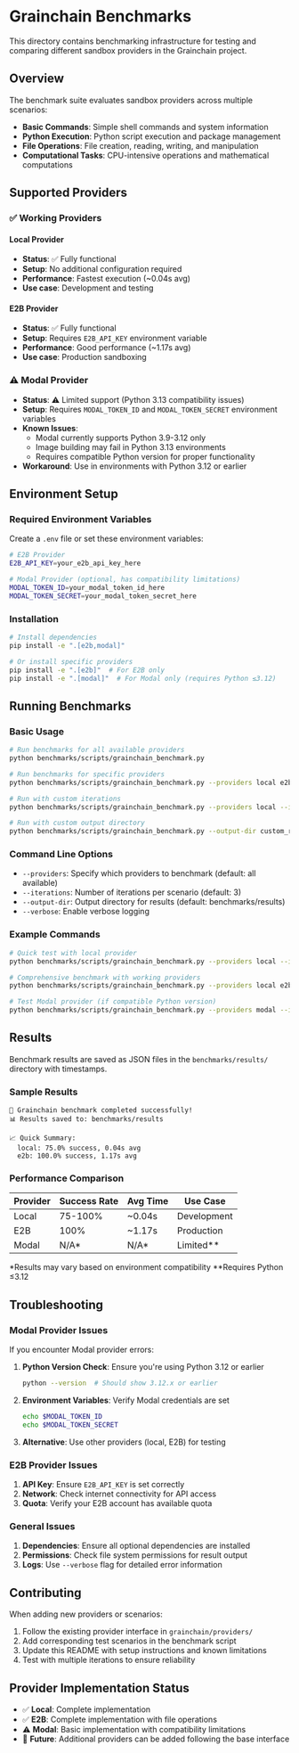 # Grainchain Benchmarks

This directory contains benchmarking infrastructure for testing and comparing different sandbox providers in the Grainchain project.

## Overview

The benchmark suite evaluates sandbox providers across multiple scenarios:
- **Basic Commands**: Simple shell commands and system information
- **Python Execution**: Python script execution and package management
- **File Operations**: File creation, reading, writing, and manipulation
- **Computational Tasks**: CPU-intensive operations and mathematical computations

## Supported Providers

### ✅ Working Providers

#### Local Provider
- **Status**: ✅ Fully functional
- **Setup**: No additional configuration required
- **Performance**: Fastest execution (~0.04s avg)
- **Use case**: Development and testing

#### E2B Provider
- **Status**: ✅ Fully functional
- **Setup**: Requires `E2B_API_KEY` environment variable
- **Performance**: Good performance (~1.17s avg)
- **Use case**: Production sandboxing

### ⚠️ Modal Provider
- **Status**: ⚠️ Limited support (Python 3.13 compatibility issues)
- **Setup**: Requires `MODAL_TOKEN_ID` and `MODAL_TOKEN_SECRET` environment variables
- **Known Issues**:
  - Modal currently supports Python 3.9-3.12 only
  - Image building may fail in Python 3.13 environments
  - Requires compatible Python version for proper functionality
- **Workaround**: Use in environments with Python 3.12 or earlier

## Environment Setup

### Required Environment Variables

Create a `.env` file or set these environment variables:

```bash
# E2B Provider
E2B_API_KEY=your_e2b_api_key_here

# Modal Provider (optional, has compatibility limitations)
MODAL_TOKEN_ID=your_modal_token_id_here
MODAL_TOKEN_SECRET=your_modal_token_secret_here
```

### Installation

```bash
# Install dependencies
pip install -e ".[e2b,modal]"

# Or install specific providers
pip install -e ".[e2b]"  # For E2B only
pip install -e ".[modal]"  # For Modal only (requires Python ≤3.12)
```

## Running Benchmarks

### Basic Usage

```bash
# Run benchmarks for all available providers
python benchmarks/scripts/grainchain_benchmark.py

# Run benchmarks for specific providers
python benchmarks/scripts/grainchain_benchmark.py --providers local e2b

# Run with custom iterations
python benchmarks/scripts/grainchain_benchmark.py --providers local --iterations 5

# Run with custom output directory
python benchmarks/scripts/grainchain_benchmark.py --output-dir custom_results
```

### Command Line Options

- `--providers`: Specify which providers to benchmark (default: all available)
- `--iterations`: Number of iterations per scenario (default: 3)
- `--output-dir`: Output directory for results (default: benchmarks/results)
- `--verbose`: Enable verbose logging

### Example Commands

```bash
# Quick test with local provider
python benchmarks/scripts/grainchain_benchmark.py --providers local --iterations 1

# Comprehensive benchmark with working providers
python benchmarks/scripts/grainchain_benchmark.py --providers local e2b --iterations 5

# Test Modal provider (if compatible Python version)
python benchmarks/scripts/grainchain_benchmark.py --providers modal --iterations 1
```

## Results

Benchmark results are saved as JSON files in the `benchmarks/results/` directory with timestamps.

### Sample Results

```
🎉 Grainchain benchmark completed successfully!
📊 Results saved to: benchmarks/results

📈 Quick Summary:
  local: 75.0% success, 0.04s avg
  e2b: 100.0% success, 1.17s avg
```

### Performance Comparison

| Provider | Success Rate | Avg Time | Use Case |
|----------|-------------|----------|----------|
| Local    | 75-100%     | ~0.04s   | Development |
| E2B      | 100%        | ~1.17s   | Production |
| Modal    | N/A*        | N/A*     | Limited** |

*Results may vary based on environment compatibility
**Requires Python ≤3.12

## Troubleshooting

### Modal Provider Issues

If you encounter Modal provider errors:

1. **Python Version Check**: Ensure you're using Python 3.12 or earlier
   ```bash
   python --version  # Should show 3.12.x or earlier
   ```

2. **Environment Variables**: Verify Modal credentials are set
   ```bash
   echo $MODAL_TOKEN_ID
   echo $MODAL_TOKEN_SECRET
   ```

3. **Alternative**: Use other providers (local, E2B) for testing

### E2B Provider Issues

1. **API Key**: Ensure `E2B_API_KEY` is set correctly
2. **Network**: Check internet connectivity for API access
3. **Quota**: Verify your E2B account has available quota

### General Issues

1. **Dependencies**: Ensure all optional dependencies are installed
2. **Permissions**: Check file system permissions for result output
3. **Logs**: Use `--verbose` flag for detailed error information

## Contributing

When adding new providers or scenarios:

1. Follow the existing provider interface in `grainchain/providers/`
2. Add corresponding test scenarios in the benchmark script
3. Update this README with setup instructions and known limitations
4. Test with multiple iterations to ensure reliability

## Provider Implementation Status

- ✅ **Local**: Complete implementation
- ✅ **E2B**: Complete implementation with file operations
- ⚠️ **Modal**: Basic implementation with compatibility limitations
- 🔄 **Future**: Additional providers can be added following the base interface
